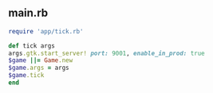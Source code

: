 
  ## main.rb

  ```ruby
  require 'app/tick.rb'

def tick args
  args.gtk.start_server! port: 9001, enable_in_prod: true
  $game ||= Game.new
  $game.args = args
  $game.tick
end

  ```
  